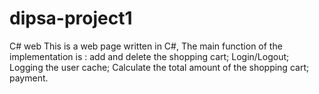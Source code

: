 # dipsa-project1
C# web
This is a web page written in C#,
The main function of the implementation is :
add and delete the shopping cart;
Login/Logout;
Logging the user cache;
Calculate the total amount of the shopping cart;
payment.
